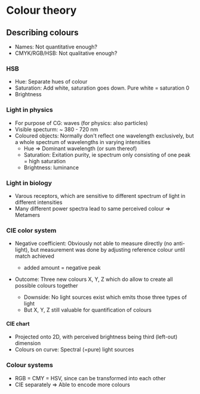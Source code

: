 # Colour theory

## Describing colours

- Names: Not quantitative enough?
- CMYK/RGB/HSB: Not qualitative enough?

### HSB

- Hue: Separate hues of colour
- Saturation: Add white, saturation goes down. Pure white = saturation 0
- Brightness

### Light in physics

- For purpose of CG: waves (for physics: also particles)
- Visible specturm: ~ 380 - 720 nm
- Coloured objects: Normally don't reflect one wavelength exclusively, but a
  whole spectrum of wavelengths in varying intensities
  - Hue => Dominant wavelength (or sum thereof)
  - Saturation: Exitation purity, ie spectrum only consisting of one peak = high saturation
  - Brightness: luminance

### Light in biology

- Varous receptors, which are sensitive to different spectrum of light in
  different intensities
- Many different power spectra lead to same perceived colour => Metamers

### CIE color system

- Negative coefficient: Obviously not able to measure directly (no anti-light),
  but measurement was done by adjusting reference colour until match achieved
  - added amount = negative peak

- Outcome: Three new colours X, Y, Z which do allow to create all possible colours
  together
  - Downside: No light sources exist which emits those three types of light
  - But X, Y, Z still valuable for quantification of colours

#### CIE chart

- Projected onto 2D, with perceived brightness being third (left-out) dimension
- Colours on curve: Spectral (=pure) light sources

### Colour systems

- RGB = CMY = HSV, since can be transformed into each other
- CIE separately => Able to encode more colours
